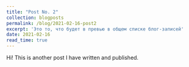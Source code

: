 ```yaml
---
title: "Post No. 2"
collection: blogposts
permalink: /blog/2021-02-16-post2
excerpt: 'Это то, что будет в превью в общем списке блог-записей'
date: 2021-02-16
read_time: true
---
```


Hi! This is another post I have written and published.